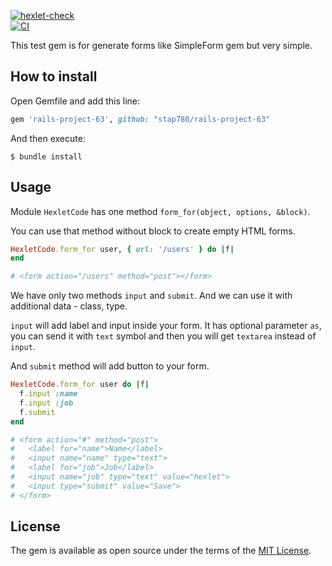 
[![hexlet-check](https://github.com/stap780/rails-project-63/actions/workflows/hexlet-check.yml/badge.svg)](https://github.com/stap780/rails-project-63/actions/workflows/hexlet-check.yml)   
[![CI](https://github.com/stap780/rails-project-63/actions/workflows/ruby.yml/badge.svg)](https://github.com/stap780/rails-project-63/actions/workflows/ci.yml)

This test gem is for generate forms like SimpleForm gem but very simple.

## How to install
Open Gemfile and add this line:

```ruby
gem 'rails-project-63', github: "stap780/rails-project-63"
```
And then execute:

```
$ bundle install
```

## Usage
Module `HexletCode` has one method `form_for(object, options, &block)`.

You can use that method without block to create empty HTML forms.

```ruby
HexletCode.form_for user, { url: '/users' } do |f|
end

# <form action="/users" method="post"></form>
```
We have only two methods `input` and `submit`. And we can use it with additional data - class, type.

`input` will add label and input inside your form. It has optional parameter `as`, you can send it with `text` symbol and then you will get `textarea` instead of `input`.

And `submit` method will add button to your form.

```ruby
HexletCode.form_for user do |f|
  f.input :name
  f.input :job
  f.submit
end

# <form action="#" method="post">
#   <label for="name">Name</label>
#   <input name="name" type="text">
#   <label for="job">Job</label>
#   <input name="job" type="text" value="hexlet">
#   <input type="submit" value="Save">
# </form>
```

## License

The gem is available as open source under the terms of the [MIT License](https://opensource.org/licenses/MIT).
